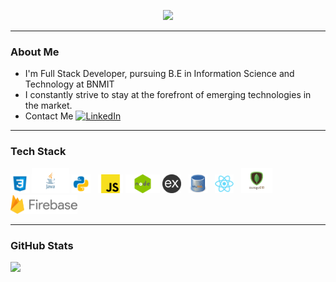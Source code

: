 <p align="center">
  <a href="https://git.io/typing-svg">
    <img src="https://readme-typing-svg.herokuapp.com/?lines=Hey+there!+👋;This+is+Harshith...&center=true&size=33&duration=6000&font=Montserrat&style=Bold">
  </a>
</p>

---

### About Me
- I'm Full Stack Developer, pursuing B.E in Information Science and Technology at BNMIT
- I constantly strive to stay at the forefront of emerging technologies in the market. 
- Contact Me [![**LinkedIn**](https://img.shields.io/badge/LinkedIn-%230077B5.svg?logo=linkedin&logoColor=white)](https://www.linkedin.com/in/harshith-sd/)

---

### Tech Stack
<!--![HTML](https://img.shields.io/badge/HTML5-E34F26?style=for-the-badge&logo=html5&logoColor=white)-->
 <img title="CSS" height="30" src="resources/css.png"> <img title="Java" height="40" src="resources/Java.png">
<img title="Python" height="30" src="resources/python.png">&nbsp;&nbsp;
<img title="Javascript" height="30" src="resources/javascript.png">
<img title="node" height="30" src="resources/node-js.png">
<img title="Express" height="30" src="resources/express.png">&nbsp;&nbsp;
<img title="MySQL" height="30" src="resources/sql.png">&nbsp;&nbsp;
<img title="React" height="30" src="resources/react.png">&nbsp;&nbsp;
<img title="MongoDb" height="40" src="resources/mongodb_logo.png">&nbsp;&nbsp;
<img title="Firebase" height="30" src="resources/firebase.png">

---

### GitHub Stats

<!--![](https://github-readme-stats.vercel.app/api?username=harshith-ds&include_all_commits=true&count_private=true&title_color=#85C1E9&icon_color=09E3FF&text_color=AED6F1&bg_color=ffffff) <br><br> -->
![](https://github-readme-streak-stats.herokuapp.com/?user=harshith-ds&theme=blue-grey&hide_border=false&count_private=true&include_all_commits=true)
<!--
**harshith-ds/harshith-ds** is a ✨ _special_ ✨ repository because its `README.md` (this file) appears on your GitHub profile.

Here are some ideas to get you started:

- 🔭 I’m currently working on ...
- 🌱 I’m currently learning ...
- 👯 I’m looking to collaborate on ...
- 🤔 I’m looking for help with ...
- 💬 Ask me about ...
- 📫 How to reach me: ...
- 😄 Pronouns: ...
- ⚡ Fun fact: ...
-->
